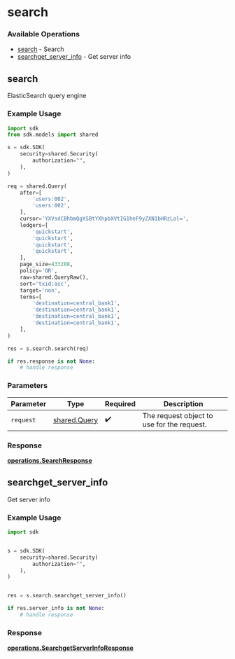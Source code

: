 # search

### Available Operations

* [search](#search) - Search
* [searchget_server_info](#searchget_server_info) - Get server info

## search

ElasticSearch query engine

### Example Usage

```python
import sdk
from sdk.models import shared

s = sdk.SDK(
    security=shared.Security(
        authorization="",
    ),
)

req = shared.Query(
    after=[
        'users:002',
        'users:002',
    ],
    cursor='YXVsdCBhbmQgYSBtYXhpbXVtIG1heF9yZXN1bHRzLol=',
    ledgers=[
        'quickstart',
        'quickstart',
        'quickstart',
        'quickstart',
    ],
    page_size=433288,
    policy='OR',
    raw=shared.QueryRaw(),
    sort='txid:asc',
    target='non',
    terms=[
        'destination=central_bank1',
        'destination=central_bank1',
        'destination=central_bank1',
        'destination=central_bank1',
    ],
)

res = s.search.search(req)

if res.response is not None:
    # handle response
```

### Parameters

| Parameter                                    | Type                                         | Required                                     | Description                                  |
| -------------------------------------------- | -------------------------------------------- | -------------------------------------------- | -------------------------------------------- |
| `request`                                    | [shared.Query](../../models/shared/query.md) | :heavy_check_mark:                           | The request object to use for the request.   |


### Response

**[operations.SearchResponse](../../models/operations/searchresponse.md)**


## searchget_server_info

Get server info

### Example Usage

```python
import sdk


s = sdk.SDK(
    security=shared.Security(
        authorization="",
    ),
)


res = s.search.searchget_server_info()

if res.server_info is not None:
    # handle response
```


### Response

**[operations.SearchgetServerInfoResponse](../../models/operations/searchgetserverinforesponse.md)**

